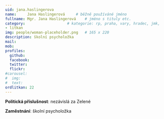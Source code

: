 ```yaml
---
uid: jana.haslingerova
name:     Jana Haslingerová  	# běžně používáné jméno
fullname: Mgr. Jana Haslingerová  	# jméno s tituly etc.
category:                 	# kategorie: rp, praha, vary, hradec, jmk, senat
- litkan
img: people/woman-placeholder.png   # 165 x 220
description: školní psycholožka
mail:
mob:
profiles:
  github:
  facebook:
  twitter:
  flickr:
#carousel:
#  img: 
#  text: 
ordlitkan: 22
---
```

**Politická příslušnost**: nezávislá za Zelené
 
**Zaměstnání**: školní psycholožka

